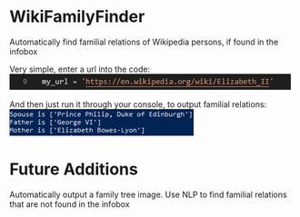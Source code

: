 # WikiFamilyFinder
Automatically find familial relations of Wikipedia persons, if found in the infobox

Very simple, enter a url into the code:
![](my_url.PNG)

And then just run it through your console, to output familial relations:
![](output.PNG)

# Future Additions
Automatically output a family tree image.
Use NLP to find familial relations that are not found in the infobox

